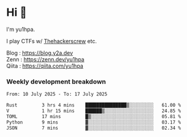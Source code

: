 # Hi 👋

I'm yu1hpa.

I play CTFs w/ [Thehackerscrew](https://www.thehackerscrew.team/) etc.

Blog : https://blog.y2a.dev  
Zenn : https://zenn.dev/yu1hpa  
Qiita : https://qiita.com/yu1hpa  

### Weekly development breakdown

<!--START_SECTION:waka-->

```txt
From: 10 July 2025 - To: 17 July 2025

Rust         3 hrs 4 mins    ███████████████▒░░░░░░░░░   61.00 %
V            1 hr 15 mins    ██████▒░░░░░░░░░░░░░░░░░░   24.85 %
TOML         17 mins         █▒░░░░░░░░░░░░░░░░░░░░░░░   05.81 %
Python       9 mins          ▓░░░░░░░░░░░░░░░░░░░░░░░░   03.17 %
JSON         7 mins          ▓░░░░░░░░░░░░░░░░░░░░░░░░   02.34 %
```

<!--END_SECTION:waka-->

